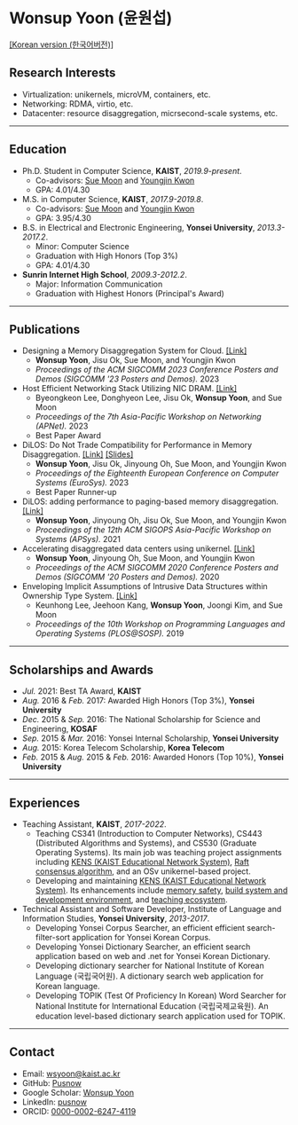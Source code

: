 # Wonsup Yoon (윤원섭)

[[Korean version (한국어버전)]](https://www.pusnow.com/about-ko/)

## Research Interests

- Virtualization: unikernels, microVM, containers, etc.
- Networking: RDMA, virtio, etc.
- Datacenter: resource disaggregation, micrsecond-scale systems, etc.

---

## Education

<div class="avoid-page-break-inside-ul normal-print-a">

- Ph.D. Student in Computer Science, **KAIST**, *2019.9-present*.
  - Co-advisors: [Sue Moon](https://an.kaist.ac.kr/~sbmoon/) and [Youngjin Kwon](https://sites.google.com/view/yjkwon/home)
  - GPA: 4.01/4.30
- M.S. in Computer Science, **KAIST**, *2017.9-2019.8*.
  - Co-advisors: [Sue Moon](https://an.kaist.ac.kr/~sbmoon/) and [Youngjin Kwon](https://sites.google.com/view/yjkwon/home)
  - GPA: 3.95/4.30
- B.S. in Electrical and Electronic Engineering, **Yonsei University**, *2013.3-2017.2*.
  - Minor: Computer Science
  - Graduation with High Honors (Top 3%)
  - GPA: 4.01/4.30
- **Sunrin Internet High School**, *2009.3-2012.2*.
  - Major: Information Communication
  - Graduation with Highest Honors (Principal's Award)

</div>

---

## Publications

<div class="avoid-page-break-inside-ul no-print-a">

<!-- pusnow publication start -->
- Designing a Memory Disaggregation System for Cloud. [[Link]](https://www.pusnow.com/publication/dmdsc-sigcommposter23/)
  - **Wonsup Yoon**, Jisu Ok, Sue Moon, and Youngjin Kwon
  - *Proceedings of the ACM SIGCOMM 2023 Conference Posters and Demos (SIGCOMM '23 Posters and Demos).* 2023
- Host Efficient Networking Stack Utilizing NIC DRAM. [[Link]](https://www.pusnow.com/publication/hens-apnet23/)
  - Byeongkeon Lee, Donghyeon Lee, Jisu Ok, **Wonsup Yoon**, and Sue Moon
  - *Proceedings of the 7th Asia-Pacific Workshop on Networking (APNet).* 2023
  - Best Paper Award
- DiLOS: Do Not Trade Compatibility for Performance in Memory Disaggregation. [[Link]](https://www.pusnow.com/publication/dilos-eurosys23/) [[Slides]](https://wsyo.one/dilos/slides)
  - **Wonsup Yoon**, Jisu Ok, Jinyoung Oh, Sue Moon, and Youngjin Kwon
  - *Proceedings of the Eighteenth European Conference on Computer Systems (EuroSys).* 2023
  - Best Paper Runner-up
- DiLOS: adding performance to paging-based memory disaggregation. [[Link]](https://www.pusnow.com/publication/dilos-apsys21/)
  - **Wonsup Yoon**, Jinyoung Oh, Jisu Ok, Sue Moon, and Youngjin Kwon
  - *Proceedings of the 12th ACM SIGOPS Asia-Pacific Workshop on Systems (APSys).* 2021
- Accelerating disaggregated data centers using unikernel. [[Link]](https://www.pusnow.com/publication/dilos-sigcommposter20/)
  - **Wonsup Yoon**, Jinyoung Oh, Sue Moon, and Youngjin Kwon
  - *Proceedings of the ACM SIGCOMM 2020 Conference Posters and Demos (SIGCOMM '20 Posters and Demos).* 2020
- Enveloping Implicit Assumptions of Intrusive Data Structures within Ownership Type System. [[Link]](https://www.pusnow.com/publication/rust-intrusive-plos19/)
  - Keunhong Lee, Jeehoon Kang, **Wonsup Yoon**, Joongi Kim, and Sue Moon
  - *Proceedings of the 10th Workshop on Programming Languages and Operating Systems (PLOS@SOSP).* 2019
<!-- pusnow publication end -->

</div>

---

## Scholarships and Awards

- *Jul.* 2021: Best TA Award, **KAIST**
- *Aug.* 2016 & *Feb.* 2017: Awarded High Honors (Top 3%), **Yonsei University**
- *Dec.* 2015 & *Sep.* 2016: The National Scholarship for Science and Engineering, **KOSAF**
- *Sep.* 2015 & *Mar.* 2016: Yonsei Internal Scholarship, **Yonsei University**
- *Aug.* 2015: Korea Telecom Scholarship, **Korea Telecom**
- *Feb.* 2015 & *Aug.* 2015 & *Feb.* 2016: Awarded Honors (Top 10%), **Yonsei University**

---

## Experiences

<div class="normal-print-a">

- Teaching Assistant, **KAIST**, *2017-2022*.
  - Teaching CS341 (Introduction to Computer Networks),  CS443 (Distributed Algorithms and Systems), and CS530 (Graduate Operating Systems). Its main job was teaching project assignments including [KENS (KAIST Educational Network System)](https://github.com/ANLAB-KAIST/KENSv3), [Raft consensus algorithm](https://an.kaist.ac.kr/courses/2018/cs443/lab/lab-raft.html), and an OSv unikernel-based project.
  - Developing and maintaining [KENS (KAIST Educational Network System)](https://github.com/ANLAB-KAIST/KENSv3). Its enhancements include [memory safety](https://pusnow.com/note/kens-renewal-part1/ "korean"), [build system and development environment](https://pusnow.com/note/kens-renewal-part2/ "korean"), and [teaching ecosystem](https://pusnow.com/note/kens-renewal-part3/ "korean").
- Technical Assistant and Software Developer, Institute of Language and Information Studies, **Yonsei University**, *2013-2017*.
  - Developing Yonsei Corpus Searcher, an efficient efficient search-filter-sort application for Yonsei Korean Corpus.
  - Developing Yonsei Dictionary Searcher, an efficient search application based on web and .net for Yonsei Korean Dictionary.
  - Developing dictionary searcher for National Institute of Korean Language (국립국어원). A dictionary search web application for Korean language.
  - Developing TOPIK (Test Of Proficiency In Korean) Word Searcher for National Institute for International Education (국립국제교육원). An education level-based dictionary search application used for TOPIK.

</div>

---

<div class="avoid-page-break-inside normal-print-a">

## Contact

- Email: [wsyoon@kaist.ac.kr](mailto:wsyoon@kaist.ac.kr)
- GitHub: [Pusnow](https://github.com/Pusnow)
- Google Scholar: [Wonsup Yoon](https://scholar.google.com/citations?user=QXsLShMAAAAJ)
- LinkedIn: [pusnow](https://www.linkedin.com/in/pusnow/)
- ORCID: [0000-0002-6247-4119](https://orcid.org/0000-0002-6247-4119)

</div>

